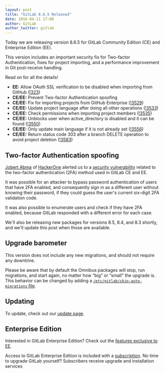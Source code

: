 ```yaml
---
layout: post
title: "GitLab 8.6.5 Released"
date: 2016-04-11 17:00
author: GitLab
author_twitter: gitlab
---
```


Today we are releasing version 8.6.5 for GitLab Community Edition (CE) and
Enterprise Edition (EE).

This version includes an important security fix for Two-factor Authentication,
fixes for project importing, and a performance improvement in Git post-receive
handling.

Read on for all the details!

<!-- more -->

- **EE:** Allow OAuth SSL verification to be disabled when importing from GitHub
  ([!323])
- **CE/EE:** Prevent Two-factor Authentication spoofing
- **CE/EE:** Fix for importing projects from GitHub Enterprise ([!3529])
- **CE/EE:** Update project language after doing all other operations ([!3533])
- **CE/EE:** Check permissions when importing project members ([!3535])
- **CE/EE:** Unblocks user when active_directory is disabled and it can be found
  ([!3550])
- **CE/EE:** Only update main language if it is not already set ([!3556])
- **CE/EE:** Return status code 303 after a branch DELETE operation to avoid
  project deletion ([!3583])

[!323]: https://gitlab.com/gitlab-org/gitlab-ee/merge_requests/323
[!3529]: https://gitlab.com/gitlab-org/gitlab-ce/merge_requests/3529
[!3533]: https://gitlab.com/gitlab-org/gitlab-ce/merge_requests/3533
[!3535]: https://gitlab.com/gitlab-org/gitlab-ce/merge_requests/3535
[!3550]: https://gitlab.com/gitlab-org/gitlab-ce/merge_requests/3550
[!3556]: https://gitlab.com/gitlab-org/gitlab-ce/merge_requests/3556
[!3583]: https://gitlab.com/gitlab-org/gitlab-ce/merge_requests/3583

## Two-factor Authentication spoofing

[Jobert Abma](https://twitter.com/jobertabma) of [HackerOne](https://hackerone.com/jobert)
alerted us to a [security vulnerability] related to the two-factor authentication
(2FA) method used in GitLab CE and EE.

It was possible for an attacker to bypass password authentication of users that
have 2FA enabled, and consequently sign in as a different user without knowing
their password, if they could guess the user's current six-digit 2FA validation
code.

It was also possible to enumerate users and check if they have 2FA enabled,
because GitLab responded with a different error for each case.

We'll also be releasing new packages for versions 8.5, 8.4, and 8.3 shortly, and
we'll update this post when those are available.

[security vulnerability]: https://gitlab.com/gitlab-org/gitlab-ce/issues/14900

## Upgrade barometer

This version does not include any new migrations, and should not require any
downtime.

Please be aware that by default the Omnibus packages will stop, run migrations,
and start again, no matter how “big” or “small” the upgrade is. This behavior
can be changed by adding a [`/etc/gitlab/skip-auto-migrations`
file](http://doc.gitlab.com/omnibus/update/README.html).

## Updating

To update, check out our [update page](https://about.gitlab.com/update).

## Enterprise Edition

Interested in GitLab Enterprise Edition? Check out the [features exclusive to
EE](https://about.gitlab.com/features/#enterprise).

Access to GitLab Enterprise Edition is included with a [subscription](https://about.gitlab.com/pricing/).
No time to upgrade GitLab yourself? Subscribers receive upgrade and installation
services
